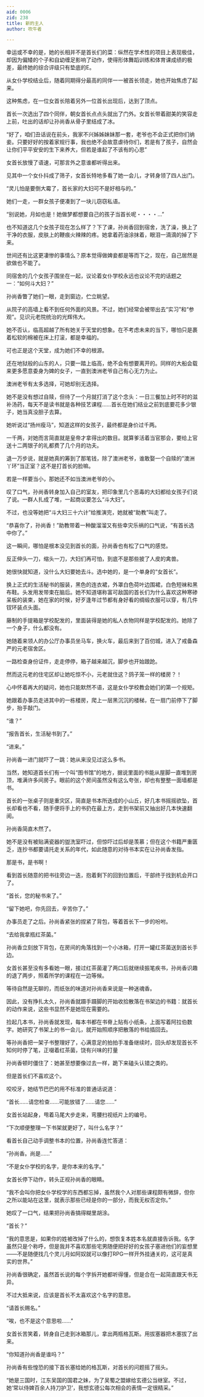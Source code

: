 ```yaml
---
aid: 0006
zid: 238
title: 新的主人
author: 吹牛者

---
```




  幸运或不幸的是，她的长相并不是首长们的菜：纵然在学术性的项目上表现极佳，却因为偏矮的个子和自幼缠足影响了动作，使得形体舞蹈训练和体育课成绩的极差，最终她的综合评级只有垫底的E。

  从女仆学校结业后，随着同期得分最高的同伴一一被首长领走，她也开始焦虑了起来。

  这种焦虑，在一位女首长陪着另外一位首长出现后，达到了顶点。

  首长一次选出了四个同伴，朝女首长点点头就出了门外。女首长带着甜美的笑容走上前，吐出的话却让孙尚香从骨子里结成了冰。

  “好了，咱们丑话说在前头，我家不兴姊姊妹妹那一套，老爷也不会正式把你们纳妾。只要好好的按着家规行事，我也绝不会故意虐待你们，若是有了孩子，自然会让你们平平安安的生下来养大，但若是谁起了不该有的心思”

  女首长放慢了语速，可那言外之意谁都听得出来。

  见其中一个女仆抖成了筛子，女首长特地多看了她一会儿，才转身领了四人出门。

  “灵儿怕是要倒大霉了，首长家的大妇可不是好相与的。”

  她们一走，一群女孩子便凑到了一块儿窃窃私语。

  “别说她，月如也是！她做梦都想要自己的孩子当首长呢・・・・…”

  也不知道这几个女孩子现在怎么样了？下了课，孙尚香回到宿舍，洗了澡，换上了干净的衣服，皮肤上的鞭痕火辣辣的疼。她拿着药油涂抹着，眼泪一滴滴的掉了下来。

  世间还有比这更凄惨的事情么？原本觉得做婢妾都是等而下之，现在，自己居然是欲做也不能了。

  同宿舍的几个女孩子围坐在一起，议论着女仆学校永远也议论不完的话题之一：“如何斗大妇？”

  孙尚香瞥了她们一眼，走到窗边，伫立眺望。

  从院子的高墙上看不到任何外面的风景。不过，她们经常会被带出去“实习”和“参观”。见识元老院统治的光辉伟大。

  她不否认，临高超越了所有她关于天堂的想象。在不考虑未来的当下，哪怕只是裹着松软的棉被在床上打滚，都是幸福的。

  可也正是这个天堂，成为她们不幸的根源。

  还在地狱般的山东的人，只要一踏上临高，绝不会有想要离开的。同样的大船会载来更多愿意委身为婢的女子，一直到澳洲老爷自己有心无力为止。

  澳洲老爷有太多选择，可她却别无选择。

  她不是没有想过自赎，但待了一个月就打消了这个念头：一日三餐加上时不时的滋补汤药，每天不是读书就是各种技艺课程……首长在她们结业之前到底要花多少银子，她当真没胆子去算。

  她听说过“扬州瘦马”，知道这样的女孩子，最终都是身价过千两。

  一千两，对她而言简直就是皇帝才拿得出的数目。就算爹活着当官那会，要给上官送十二两银子的礼都费了几个月的功夫。

  退一万步说，就是她真的筹到了那笔钱，除了澳洲老爷，谁敢娶一个自赎的”澳洲丫环”当正室？这不是打首长的脸嘛。

  若是一样要当小，那她还不如当澳洲老爷的小。

  叹了口气，孙尚香转身加入自己的室友，把印象里几个恶毒的大妇都给女孩子们说了说。一群人扎成了堆，一起商议要怎么“斗大妇”。

  不过，也没等她把“斗大妇三十六计”给推演完，她就被“助教”叫走了。

  “恭喜你了，孙尚香！”助教带着一种酸溜溜又有些幸灾乐祸的口气说，“有首长选中你了。”

  这一瞬间，哪怕是根本没见到首长的面，孙尚香也有松了口气的感觉。

  反正伸头一刀，缩头一刀，大妇们再可怕，到底不是那些披了人皮的禽兽。

  她很快就知道，没什么大妇要她去斗。选中她的，是一个单身的“女首长”。

  换上正式的生活秘书的服装，黑色的连衣裙，外罩白色荷叶边围裙，白色短袜和黑布鞋。头发用发带束在脑后。她不知道堪称富可敌国的首长们为什么喜欢这种寒碜呆板的装束，她在家的时候，好歹逢年过节都有身好看的绸缎衣服可以穿，有几件钗环装点头面。

  藤制的手提箱是学校配发的，里面装得是她的私人衣物同样是学校配发的。她除了一个身子，什么都没有。

  她随着来领人的办公厅办事员坐马车，换火车，最后来到了百仞城，进入了戒备森严的元老宿舍区。

  一路检查身份证件，走走停停，箱子越来越沉，脚步也开始踉跄。

  然而这元老的住宅区却让她吃惊不小，元老就住这？鸽子笼一样的楼房？！

  心中怀着再大的疑问，她也只能默然不语，这是女仆学校教会她们的第一个规矩。

  她跟着办事员走进其中的一栋楼房，爬上一层黑沉沉的楼梯，在一扇门前停下了脚步，抬手敲门。

  “谁？”

  “报告首长，生活秘书到了。”

  “进来。”

  孙尚香一进门就吓了一跳：她从来没见过这么多书。

  当然，她知道首长们有一个叫“图书馆”的地方，据说里面的书能从屋脚一直堆到房顶，堆满许多间房子。眼前的这个房间虽然没有这么夸张，却也有整整一面墙都是书。

  首长的一张桌子则是重灾区，简直是书本所迭成的小山丘，好几本书摇摇欲坠，首长却看也不看，随手便将手上的书扔在最上方，走到书架前又抽出好几本快速翻阅。

  孙尚香简直木然了。

  她不是没有被贴满瓷器的盥洗室吓过，但惊吓过后却是羡慕；但在这个书籍严重匮乏，连抄书都要请托走关系的年代，如此随意的对待书本实在让孙尚香发指。

  那是书，是书啊！

  看到首长随意的把书往旁边一迭，抱着剩下的回到位置后，干部终于找到机会开口了。

  “首长，您的秘书来了。”

  “留下她吧，你先回去，辛苦你了。”

  办事员走了之后。孙尚香紧张的捏紧了背包，等着首长下一步的吩咐。

  “去给我拿瓶红茶菌。”

  孙尚香立刻放下背包，在房间的角落找到一个小冰箱，打开一罐红茶菌送到首长手边。

  女首长甚至没有多看她一眼，接过红茶菌灌了两口后就继续振笔疾书，孙尚香识趣的退了两步，照着所学的课程在一边等候。

  等待自然是无聊的，而纸张的味道对孙尚香来说是一种迷魂香。

  因此，没有挣扎太久，孙尚香就蹑手蹑脚的开始收拾散落在书架边的书籍：就首长的动作来说，这些书显然不是她现在需要的。

  捡起几本书，孙尚香就发现，每本书都在书脊上贴有小纸条，上面写着阿拉伯数字。她研究了书架上的书一会儿，就开始照顺序把散落的书给插回去。

  等孙尚香把一架子书整理好了，心满意足的拍拍手准备继续时，回头却发现首长不知何时停了笔，正啜着红茶菌，饶有兴味的打量

  孙尚香顿时僵住了：她甚至想要像过去一样，跪下来磕头认错之类的。

  但是首长们不喜欢这个。

  咬咬牙，她结节巴巴的用不标准的普通话说道：

  “首长……请您检查……可能放错了……请您……”

  女首长站起身，甩着马尾大步走来，弯腰扫视纸片上的编号。

  “下次顺便整理一下书架就更好了，叫什么名字？”

  看首长自己动手调整书本的位置，孙尚香连忙答道：

  “孙尚香。尚是……”

  “不是女仆学校的名字，是你本来的名字。”

  女首长停下动作，转头正视孙尚香的眼睛。

  “我不会叫你把女仆学校学的东西都忘掉，虽然我个人对那些课程颇有微辞，但你之所以能站在这里，就表示那些已经是你的一部分，而我无权否定你。”

  她叹了一口气，结果把孙尚香搞得糊里胡涂。

  “首长？”

  “我的意思是，如果你的姓被改掉了什么的，想恢复本姓本名就直接告诉我。名字虽然只是个称呼，但是我并不喜欢那些宅男随便把好好的女孩子塞进他们的妄想里——不是随便找几个灵儿月如阿奴就可以像打RPG一样开外挂通关的，这可是真实的世界。”

  孙尚香很确定，虽然首长说的每个字拆开她都听得懂，但是合在一起简直跟天书无异。

  不过大抵来说，应该是首长不太喜欢这个名字的意思。

  “请首长赐名。”

  “唉，也不是这个意思啦……”

  女首长苦笑着，转身自己走到冰箱那儿，拿出两瓶格瓦斯。用拔塞器把木塞拔了出来。

  “你知道孙尚香是谁吗？”

  孙尚香有些惶恐的接下首长塞给她的格瓦斯，对首长的问题摇了摇头。

  “她是三国时，江东吴国的国君之妹，为了吴蜀之盟嫁给玄德公当继室。不过，她‘常以侍婢百余人持刀护卫’，我想玄德公每次相会的表情一定很精采。”



